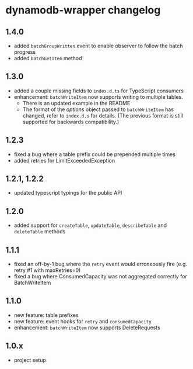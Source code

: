 # dynamodb-wrapper changelog

## 1.4.0

- added `batchGroupWritten` event to enable observer to follow the batch progress
- added `batchGetItem` method

## 1.3.0

- added a couple missing fields to `index.d.ts` for TypeScript consumers
- enhancement: `batchWriteItem` now supports writing to multiple tables.
    - There is an updated example in the README
    - The format of the *options* object passed to `batchWriteItem` has changed, refer to `index.d.s` for details. (The previous format is still supported for backwards compatibility.)

## 1.2.3

- fixed a bug where a table prefix could be prepended multiple times
- added retries for LimitExceededException

## 1.2.1, 1.2.2

- updated typescript typings for the public API

## 1.2.0

- added support for `createTable`, `updateTable`, `describeTable` and `deleteTable` methods

## 1.1.1

- fixed an off-by-1 bug where the `retry` event would erroneously fire (e.g. retry #1 with maxRetries=0)
- fixed a bug where ConsumedCapacity was not aggregated correctly for BatchWriteItem

## 1.1.0

- new feature: table prefixes
- new feature: event hooks for `retry` and `consumedCapacity`
- enhancement: `batchWriteItem` now supports DeleteRequests

## 1.0.x

- project setup